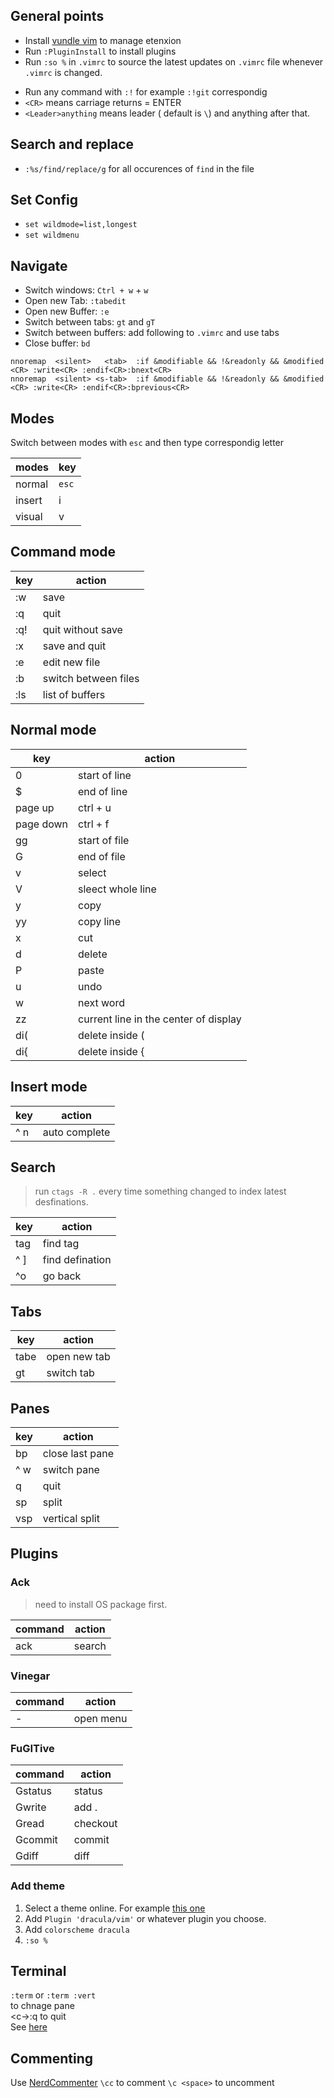  
## General points
* Install [vundle vim](https://github.com/VundleVim/Vundle.vim) to manage etenxion  
* Run `:PluginInstall` to install plugins 
* Run `:so %` in `.vimrc` to source the latest updates on `.vimrc` file whenever `.vimrc` is changed. 
- Run any command with `:!` for example `:!git` correspondig
- `<CR>` means carriage returns = ENTER
- `<Leader>anything` means leader ( default is `\`) and anything after that.

## Search and replace
- `:%s/find/replace/g` for all occurences of `find` in the file
## Set Config
  - `set wildmode=list,longest`
 - `set wildmenu`

## Navigate
 - Switch windows: `Ctrl + w` + `w`
 - Open new Tab: `:tabedit`
 - Open new Buffer: `:e`
 - Switch between tabs: `gt` and `gT`
 - Switch between buffers: add following to `.vimrc` and use tabs
 - Close buffer: `bd`
```
nnoremap  <silent>   <tab>  :if &modifiable && !&readonly && &modified <CR> :write<CR> :endif<CR>:bnext<CR>
nnoremap  <silent> <s-tab>  :if &modifiable && !&readonly && &modified <CR> :write<CR> :endif<CR>:bprevious<CR>
```  

## Modes  
Switch between modes with `esc` and then type correspondig letter  
  
| modes | key |
|-------|-----|
|normal |`esc`|
|insert |  i  |
|visual |  v  |
  

## Command mode  
|   key   |  action  |
|---------|----------|
|   :w    |   save   |
|   :q    |   quit   |
|   :q!   |  quit without save |
|   :x    |   save and quit |
|   :e    |   edit new file |
|   :b    |   switch between files |
|   :ls   |  list of buffers  |
## Normal mode  
  
|  key  |  action  |
|-------|----------|
|   0   |  start of line |
|   $   | end of line |
| page up | ctrl + u |
|  page down | ctrl + f |         
|  gg   |  start of file |
|   G   |  end of file |
|   v   |   select |
|   V   |   sleect whole line |
|   y   |   copy   |
|  yy   |   copy line |
|   x   |   cut    |
|   d   |   delete |
|   P   |   paste  |
|   u   |   undo   |
|   w   |  next word |
|   zz  |  current line in the center of display |
| di( | delete inside ( |
| di{  | delete inside { |

## Insert mode

|   key   |   action   |
|---------|------------|
| ^ n | auto complete |

## Search

> run `ctags -R .` every time something changed to index latest desfinations. 

|   key   |  action  |
|---------|----------|
|   tag   | find tag |
|  ^ ]    | find defination |
|  ^o   |  go back |
## Tabs

|   key   |   action   |
|---------|------------|
|  tabe  | open new tab |
|  gt  | switch tab |


## Panes
  
|   key   |  action   |
|---------|-----------|
|  bp     |  close last pane |
| ^ w | switch pane |
| q       |  quit  |
| sp      |  split  |
  vsp     |  vertical split |


## Plugins

### Ack
> need to install OS package first.   
  
|   command   |   action   |
|---------|------------|
|  ack   |  search  |


### Vinegar

|   command   |   action   |
|---------|---------|
|    -    |  open menu  |


### FuGITive

|   command   |   action   |
|---------|------------|
| Gstatus | status |
| Gwrite  | add . |
| Gread  |  checkout |
| Gcommit | commit |
| Gdiff  | diff |

### Add theme
1. Select a theme online. For example [this one](https://github.com/dracula/vim/tree/b7e11c087fe2a9e3023cdccf17985704e27b125d)
2. Add `Plugin 'dracula/vim'` or whatever plugin you choose.
3. Add `colorscheme dracula`
4. `:so %`

## Terminal
`:term` or `:term :vert`  
<c-w> to chnage pane  
<c-\><c-n>:q to quit  
See [here](https://github.com/vim/vim/blob/master/runtime/doc/terminal.txt) 
## Commenting
Use [NerdCommenter](https://github.com/scrooloose/nerdcommenter)
`\cc` to comment
`\c <space>` to uncomment
